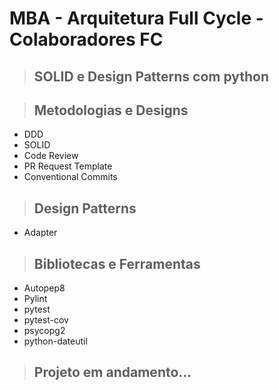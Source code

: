# MBA - Arquitetura Full Cycle - Colaboradores FC

> ## SOLID e Design Patterns com python


> ## Metodologias e Designs

* DDD
* SOLID
* Code Review
* PR Request Template
* Conventional Commits


> ## Design Patterns
* Adapter

> ## Bibliotecas e Ferramentas

* Autopep8
* Pylint
* pytest
* pytest-cov
* psycopg2
* python-dateutil


> ## Projeto em andamento...